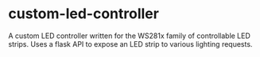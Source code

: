 # custom-led-controller
A custom LED controller written for the WS281x family of controllable LED strips. Uses a flask API to expose an LED strip to various lighting requests.
